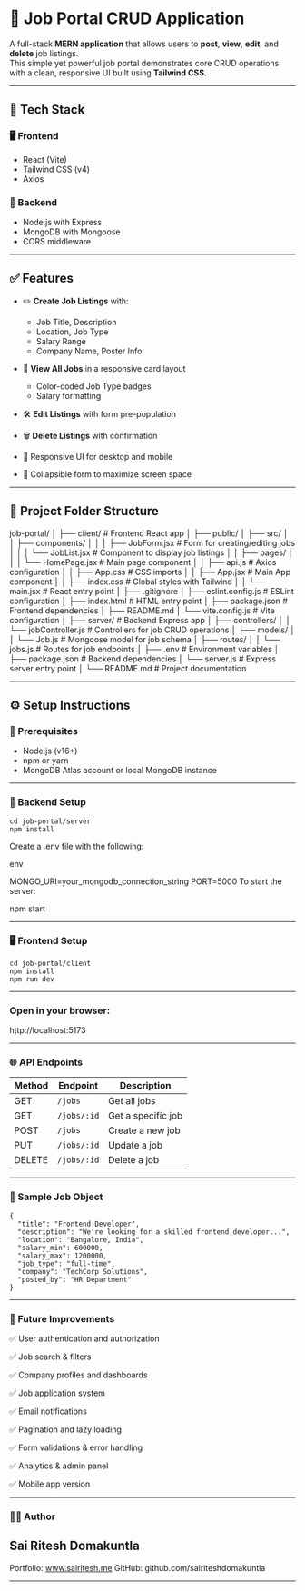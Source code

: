 # 🧰 Job Portal CRUD Application

A full-stack **MERN application** that allows users to **post**, **view**, **edit**, and **delete** job listings.  
This simple yet powerful job portal demonstrates core CRUD operations with a clean, responsive UI built using **Tailwind CSS**.

---

## 🚀 Tech Stack

### 🖥️ Frontend
- React (Vite)
- Tailwind CSS (v4)
- Axios

### 🔧 Backend
- Node.js with Express
- MongoDB with Mongoose
- CORS middleware

---

## ✅ Features

- ✏️ **Create Job Listings** with:
  - Job Title, Description
  - Location, Job Type
  - Salary Range
  - Company Name, Poster Info

- 👀 **View All Jobs** in a responsive card layout
  - Color-coded Job Type badges
  - Salary formatting

- 🛠 **Edit Listings** with form pre-population

- 🗑️ **Delete Listings** with confirmation

- 📱 Responsive UI for desktop and mobile

- 📂 Collapsible form to maximize screen space

<!-- --- -->

<!-- ## 🖼️ Screenshots

> Add your application screenshots here (optional) -->

---

## 📁 Project Folder Structure

job-portal/
│
├── client/ # Frontend React app
│ ├── public/
│ ├── src/
│ │ ├── components/
│ │ │ ├── JobForm.jsx # Form for creating/editing jobs
│ │ │ └── JobList.jsx # Component to display job listings
│ │ ├── pages/
│ │ │ └── HomePage.jsx # Main page component
│ │ ├── api.js # Axios configuration
│ │ ├── App.css # CSS imports
│ │ ├── App.jsx # Main App component
│ │ ├── index.css # Global styles with Tailwind
│ │ └── main.jsx # React entry point
│ ├── .gitignore
│ ├── eslint.config.js # ESLint configuration
│ ├── index.html # HTML entry point
│ ├── package.json # Frontend dependencies
│ ├── README.md
│ └── vite.config.js # Vite configuration
│
├── server/ # Backend Express app
│ ├── controllers/
│ │ └── jobController.js # Controllers for job CRUD operations
│ ├── models/
│ │ └── Job.js # Mongoose model for job schema
│ ├── routes/
│ │ └── jobs.js # Routes for job endpoints
│ ├── .env # Environment variables
│ ├── package.json # Backend dependencies
│ └── server.js # Express server entry point
│
└── README.md # Project documentation

---

## ⚙️ Setup Instructions

### 📌 Prerequisites
- Node.js (v16+)
- npm or yarn
- MongoDB Atlas account or local MongoDB instance

---

### 🔧 Backend Setup

```
cd job-portal/server
npm install
```
Create a .env file with the following:

env

MONGO_URI=your_mongodb_connection_string
PORT=5000
To start the server:



npm start

---
### 🖥 Frontend Setup
```
cd job-portal/client
npm install
npm run dev
```
---
### Open in your browser:
http://localhost:5173

---
### 🌐 API Endpoints
| Method | Endpoint    | Description        |
| ------ | ----------- | ------------------ |
| GET    | `/jobs`     | Get all jobs       |
| GET    | `/jobs/:id` | Get a specific job |
| POST   | `/jobs`     | Create a new job   |
| PUT    | `/jobs/:id` | Update a job       |
| DELETE | `/jobs/:id` | Delete a job       |

---
### 🧾 Sample Job Object
```
{
  "title": "Frontend Developer",
  "description": "We're looking for a skilled frontend developer...",
  "location": "Bangalore, India",
  "salary_min": 600000,
  "salary_max": 1200000,
  "job_type": "full-time",
  "company": "TechCorp Solutions",
  "posted_by": "HR Department"
}

```
---
### 🔮 Future Improvements
✅ User authentication and authorization

✅ Job search & filters

✅ Company profiles and dashboards

✅ Job application system

✅ Email notifications

✅ Pagination and lazy loading

✅ Form validations & error handling

✅ Analytics & admin panel

✅ Mobile app version

---

### 👨‍💻 Author
## Sai Ritesh Domakuntla

Portfolio: www.sairitesh.me
GitHub: github.com/sairiteshdomakuntla

---